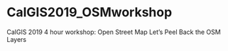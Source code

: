 # CalGIS2019_OSMworkshop
CalGIS 2019 4 hour workshop: Open Street Map Let’s Peel Back the OSM Layers
